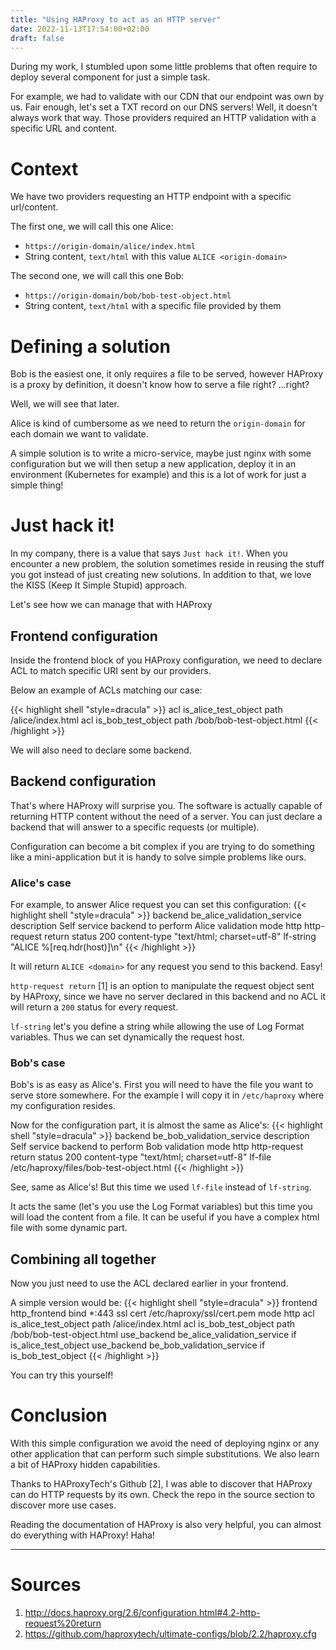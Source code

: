 ```yaml
---
title: "Using HAProxy to act as an HTTP server"
date: 2022-11-13T17:54:00+02:00
draft: false
---
```


During my work, I stumbled upon some little problems that often require to deploy several component for just a simple task.

For example, we had to validate with our CDN that our endpoint was own by us. Fair enough, let's set a TXT record on our DNS servers! Well, it doesn't always work that way. Those providers required an HTTP validation with a specific URL and content.

# Context

We have two providers requesting an HTTP endpoint with a specific url/content.

The first one, we will call this one Alice:
- `https://origin-domain/alice/index.html`
- String content, `text/html` with this value `ALICE <origin-domain>`

The second one, we will call this one Bob:
- `https://origin-domain/bob/bob-test-object.html`
- String content, `text/html` with a specific file provided by them

# Defining a solution

Bob is the easiest one, it only requires a file to be served, however HAProxy is a proxy by definition, it doesn't know how to serve a file right? ...right?

Well, we will see that later.

Alice is kind of cumbersome as we need to return the `origin-domain` for each domain we want to validate.

A simple solution is to write a micro-service, maybe just nginx with some configuration but we will then setup a new application, deploy it in an environment (Kubernetes for example) and this is a lot of work for just a simple thing!

# Just hack it!

In my company, there is a value that says `Just hack it!`. When you encounter a new problem, the solution sometimes reside in reusing the stuff you got instead of just creating new solutions. In addition to that, we love the KISS (Keep It Simple Stupid) approach.

Let's see how we can manage that with HAProxy

## Frontend configuration

Inside the frontend block of you HAProxy configuration, we need to declare ACL to match specific URI sent by our providers.

Below an example of ACLs matching our case:

{{< highlight shell "style=dracula" >}}
acl is_alice_test_object path /alice/index.html
acl is_bob_test_object path /bob/bob-test-object.html
{{< /highlight >}}

We will also need to declare some backend.

## Backend configuration

That's where HAProxy will surprise you. The software is actually capable of returning HTTP content without the need of a server. You can just declare a backend that will answer to a specific requests (or multiple).

Configuration can become a bit complex if you are trying to do something like a mini-application but it is handy to solve simple problems like ours.

### Alice's case

For example, to answer Alice request you can set this configuration:
{{< highlight shell "style=dracula" >}}
backend be_alice_validation_service
  description Self service backend to perform Alice validation
  mode http
  http-request return status 200 content-type "text/html; charset=utf-8" lf-string "ALICE %[req.hdr(host)]\n"
{{< /highlight >}}

It will return `ALICE <domain>` for any request you send to this backend. Easy!

`http-request return` [1] is an option to manipulate the request object sent by HAProxy, since we have no server declared in this backend and no ACL it will return a `200` status for every request.

`lf-string` let's you define a string while allowing the use of Log Format variables. Thus we can set dynamically the request host. 

### Bob's case

Bob's is as easy as Alice's. First you will need to have the file you want to serve store somewhere. For the example I will copy it in `/etc/haproxy` where my configuration resides.

Now for the configuration part, it is almost the same as Alice's:
{{< highlight shell "style=dracula" >}}
backend be_bob_validation_service
  description Self service backend to perform Bob validation
  mode http
  http-request return status 200 content-type "text/html; charset=utf-8" lf-file /etc/haproxy/files/bob-test-object.html
{{< /highlight >}}

See, same as Alice's! But this time we used `lf-file` instead of `lf-string`.

It acts the same (let's you use the Log Format variables) but this time you will load the content from a file. It can be useful if you have a complex html file with some dynamic part.

## Combining all together

Now you just need to use the ACL declared earlier in your frontend.

A simple version would be:
{{< highlight shell "style=dracula" >}}
frontend http_frontend
  bind *:443 ssl cert /etc/haproxy/ssl/cert.pem
  mode http
  acl is_alice_test_object path /alice/index.html
  acl is_bob_test_object path /bob/bob-test-object.html
  use_backend be_alice_validation_service if is_alice_test_object
  use_backend be_bob_validation_service if is_bob_test_object
{{< /highlight >}}

You can try this yourself!

# Conclusion

With this simple configuration we avoid the need of deploying nginx or any other application that can perform such simple substitutions. We also learn a bit of HAProxy hidden capabilities.

Thanks to HAProxyTech's Github [2], I was able to discover that HAProxy can do HTTP requests by its own. Check the repo in the source section to discover more use cases.

Reading the documentation of HAProxy is also very helpful, you can almost do everything with HAProxy! Haha!

---
# Sources

1. http://docs.haproxy.org/2.6/configuration.html#4.2-http-request%20return
2. https://github.com/haproxytech/ultimate-configs/blob/2.2/haproxy.cfg